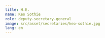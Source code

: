 ```yaml
---
title: H.E.
name: Keo Sothie
role: deputy-secretary-general
image: src/asset/secretaries/keo-sothie.jpg
lang: en
---
```

